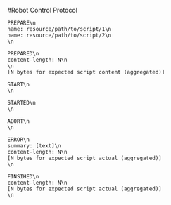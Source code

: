 #Robot Control Protocol

    PREPARE\n
    name: resource/path/to/script/1\n
    name: resource/path/to/script/2\n
    \n

    PREPARED\n
    content-length: N\n
    \n
    [N bytes for expected script content (aggregated)]

    START\n
    \n

    STARTED\n
    \n

    ABORT\n
    \n

    ERROR\n
    summary: [text]\n
    content-length: N\n
    [N bytes for expected script actual (aggregated)]
    \n

    FINSIHED\n
    content-length: N\n
    [N bytes for expected script actual (aggregated)]
    \n
